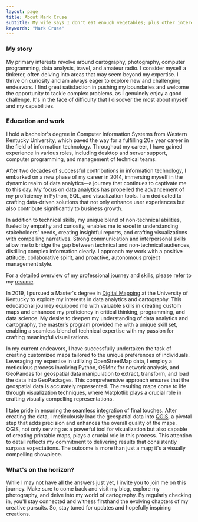```yaml
---
layout: page
title: About Mark Cruse
subtitle: My wife says I don't eat enough vegetables; plus other interesting frivolities...
keywords: "Mark Cruse"
---
```


### My story

My primary interests revolve around cartography, photography, computer programming, data analysis, travel, and amateur radio. I consider myself a tinkerer, often delving into areas that may seem beyond my expertise. I thrive on curiosity and am always eager to explore new and challenging endeavors. I find great satisfaction in pushing my boundaries and welcome the opportunity to tackle complex problems, as I genuinely enjoy a good challenge. It's in the face of difficulty that I discover the most about myself and my capabilities.

### Education and work
I hold a bachelor's degree in Computer Information Systems from Western Kentucky University, which paved the way for a fulfilling 20+ year career in the field of information technology. Throughout my career, I have gained experience in various roles, including desktop and server support, computer programming, and management of technical teams.

After two decades of successful contributions in information technology, I embarked on a new phase of my career in 2014, immersing myself in the dynamic realm of data analytics—a journey that continues to captivate me to this day. My focus on data analytics has propelled the advancement of my proficiency in Python, SQL, and visualization tools. I am dedicated to crafting data-driven solutions that not only enhance user experiences but also contribute significantly to business growth.

In addition to technical skills, my unique blend of non-technical abilities, fueled by empathy and curiosity, enables me to excel in understanding stakeholders' needs, creating insightful reports, and crafting visualizations with compelling narratives. Strong communication and interpersonal skills allow me to bridge the gap between technical and non-technical audiences, distilling complex information clearly. I approach my work with a positive attitude, collaborative spirit, and proactive, autonomous project management style.

For a detailed overview of my professional journey and skills, please refer to my [resume](https://markcruse.github.io/resume/).

In 2019, I pursued a Master's degree in [Digital Mapping](https://newmapsplus.as.uky.edu/programs) at the University of Kentucky to explore my interests in data analytics and cartography. This educational journey equipped me with valuable skills in creating custom maps and enhanced my proficiency in critical thinking, programming, and data science. My desire to deepen my understanding of data analytics and cartography, the master’s program provided me with a unique skill set, enabling a seamless blend of technical expertise with my passion for crafting meaningful visualizations.

In my current endeavors, I have successfully undertaken the task of creating customized maps tailored to the unique preferences of individuals. Leveraging my expertise in utilizing OpenStreetMap data, I employ a meticulous process involving Python, OSMnx for network analysis, and GeoPandas for geospatial data manipulation to extract, transform, and load the data into GeoPackages. This comprehensive approach ensures that the geospatial data is accurately represented. The resulting maps come to life through visualization techniques, where Matplotlib plays a crucial role in crafting visually compelling representations.

I take pride in ensuring the seamless integration of final touches. After creating the data, I meticulously load the geospatial data into [QGIS](https://www.qgis.org/en/site/about/index.html), a pivotal step that adds precision and enhances the overall quality of the maps. QGIS, not only serving as a powerful tool for visualization but also capable of creating printable maps, plays a crucial role in this process. This attention to detail reflects my commitment to delivering results that consistently surpass expectations. The outcome is more than just a map; it's a visually compelling showpiece.

### What's on the horizon?
While I may not have all the answers just yet, I invite you to join me on this journey. Make sure to come back and visit my blog, explore my photography, and delve into my world of cartography. By regularly checking in, you'll stay connected and witness firsthand the evolving chapters of my creative pursuits. So, stay tuned for updates and hopefully inspiring creations. 